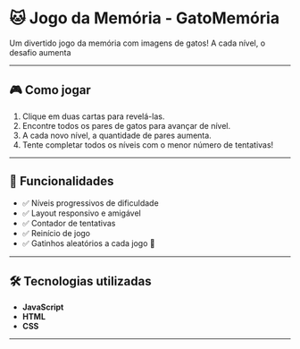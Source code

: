 # 🐱 Jogo da Memória - GatoMemória

Um divertido jogo da memória com imagens de gatos! A cada nível, o desafio aumenta

---

## 🎮 Como jogar

1. Clique em duas cartas para revelá-las.
2. Encontre todos os pares de gatos para avançar de nível.
3. A cada novo nível, a quantidade de pares aumenta.
4. Tente completar todos os níveis com o menor número de tentativas!

---

## 🚀 Funcionalidades

- ✅ Níveis progressivos de dificuldade
- ✅ Layout responsivo e amigável
- ✅ Contador de tentativas
- ✅ Reinício de jogo
- ✅ Gatinhos aleatórios a cada jogo 🐾

---

## 🛠️ Tecnologias utilizadas

- **JavaScript** 
- **HTML**
- **CSS** 

---
